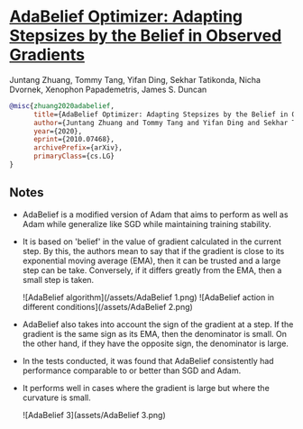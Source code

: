 # [AdaBelief Optimizer: Adapting Stepsizes by the Belief in Observed Gradients](https://arxiv.org/abs/2010.07468)
Juntang Zhuang, Tommy Tang, Yifan Ding, Sekhar Tatikonda, Nicha Dvornek, Xenophon Papademetris, James S. Duncan

``` bibtex
@misc{zhuang2020adabelief,
      title={AdaBelief Optimizer: Adapting Stepsizes by the Belief in Observed Gradients}, 
      author={Juntang Zhuang and Tommy Tang and Yifan Ding and Sekhar Tatikonda and Nicha Dvornek and Xenophon Papademetris and James S. Duncan},
      year={2020},
      eprint={2010.07468},
      archivePrefix={arXiv},
      primaryClass={cs.LG}
}
```

## Notes
* AdaBelief is a modified version of Adam that aims to perform as well as Adam while generalize like SGD while maintaining training stability. 
* It is based on 'belief' in the value of gradient calculated in the current step. By this, the authors mean to say that if the gradient is close
  to its exponential moving average (EMA), then it can be trusted and a large step can be take. Conversely, if it differs greatly from the EMA,
  then a small step is taken. 
  
  ![AdaBelief algorithm](/assets/AdaBelief 1.png)
  ![AdaBelief action in different conditions](/assets/AdaBelief 2.png)
* AdaBelief also takes into account the sign of the gradient at a step. If the gradient is the same sign as its EMA, then the denominator is small.     On the other hand, if they have the opposite sign, the denominator is large.
* In the tests conducted, it was found that AdaBelief consistently had performance comparable to or better than SGD and Adam.
* It performs well in cases where the gradient is large but where the curvature is small.

  ![AdaBelief 3](assets/AdaBelief 3.png)
